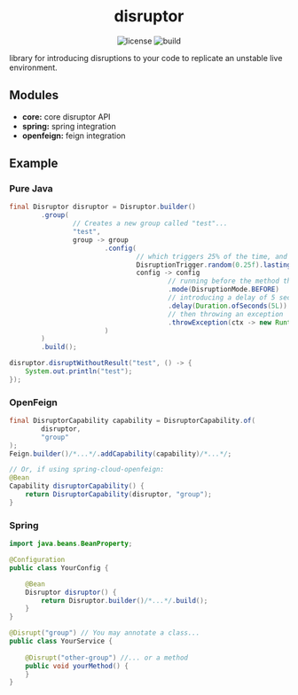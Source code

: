 <div align="center">
<h1>disruptor</h1>

![license](https://img.shields.io/github/license/incendo/disruptor.svg)
![build](https://img.shields.io/github/actions/workflow/status/incendo/disruptor/build.yml?logo=github)
</div>

library for introducing disruptions to your code to replicate an unstable live environment.

## Modules

- **core:** core disruptor API
- **spring:** spring integration
- **openfeign:** feign integration

## Example

### Pure Java

```java
final Disruptor disruptor = Disruptor.builder()
        .group(
                // Creates a new group called "test"...
                "test",
                group -> group
                        .config(
                                // which triggers 25% of the time, and lasts for 5 seconds once triggered
                                DisruptionTrigger.random(0.25f).lasting(Duration.ofSeconds(5L)),
                                config -> config
                                        // running before the method that is disrupted
                                        .mode(DisruptionMode.BEFORE)
                                        // introducing a delay of 5 seconds
                                        .delay(Duration.ofSeconds(5L))
                                        // then throwing an exception
                                        .throwException(ctx -> new RuntimeException("hello :)"))
                        )
        )
        .build();

disruptor.disruptWithoutResult("test", () -> {
    System.out.println("test");
});
```

### OpenFeign

```java
final DisruptorCapability capability = DisruptorCapability.of(
        disruptor,
        "group"
);
Feign.builder()/*...*/.addCapability(capability)/*...*/;

// Or, if using spring-cloud-openfeign:
@Bean
Capability disruptorCapability() {
    return DisruptorCapability(disruptor, "group");
}
```

### Spring

```java
import java.beans.BeanProperty;

@Configuration
public class YourConfig {

    @Bean
    Disruptor disruptor() {
        return Disruptor.builder()/*...*/.build();
    }
}

@Disrupt("group") // You may annotate a class...
public class YourService {
    
    @Disrupt("other-group") //... or a method
    public void yourMethod() {
    }
}
```